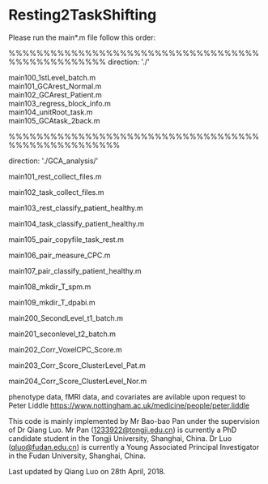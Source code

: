 # Resting2TaskShifting

Please run the main*.m file follow this order:

%%%%%%%%%%%%%%%%%%%%%%%%%%%%%%%%%%%%%%%%%%%%%%%%%%
direction:   './'

main100_1stLevel_batch.m            
main101_GCArest_Normal.m         
main102_GCArest_Patient.m        
main103_regress_block_info.m     
main104_unitRoot_task.m          
main105_GCAtask_2back.m

%%%%%%%%%%%%%%%%%%%%%%%%%%%%%%%%%%%%%%%%%%%%%%%%%%%% 

direction: './GCA_analysis/' 

main101_rest_collect_files.m 

main102_task_collect_files.m 

main103_rest_classify_patient_healthy.m 

main104_task_classify_patient_healthy.m 

main105_pair_copyfile_task_rest.m 

main106_pair_measure_CPC.m 

main107_pair_classify_patient_healthy.m 

main108_mkdir_T_spm.m 

main109_mkdir_T_dpabi.m 

main200_SecondLevel_t1_batch.m 

main201_seconlevel_t2_batch.m 

main202_Corr_VoxelCPC_Score.m 

main203_Corr_Score_ClusterLevel_Pat.m 

main204_Corr_Score_ClusterLevel_Nor.m 


phenotype data, fMRI data, and covariates are avilable upon request to Peter Liddle https://www.nottingham.ac.uk/medicine/people/peter.liddle

This code is mainly implemented by Mr Bao-bao Pan under the supervision of Dr Qiang Luo.
Mr Pan (1233922@tongji.edu.cn) is currently a PhD candidate student in the Tongji University, Shanghai, China. 
Dr Luo (qluo@fudan.edu.cn) is currently a Young Associated Principal Investigator in the Fudan University, Shanghai, China.

Last updated by Qiang Luo on 28th April, 2018.
